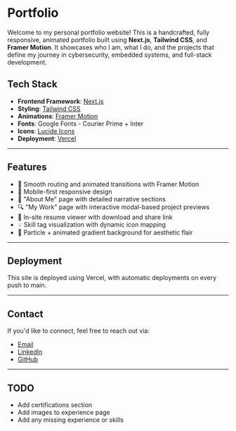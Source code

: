 # Portfolio
Welcome to my personal portfolio website! This is a handcrafted, fully responsive, animated portfolio built using **Next.js**, **Tailwind CSS**, and **Framer Motion**. It showcases who I am, what I do, and the projects that define my journey in cybersecurity, embedded systems, and full-stack development.

## Tech Stack

- **Frontend Framework**: [Next.js](https://nextjs.org/)
- **Styling**: [Tailwind CSS](https://tailwindcss.com/)
- **Animations**: [Framer Motion](https://framer.com/motion/)
- **Fonts**: Google Fonts - Courier Prime + Inter
- **Icons**: [Lucide Icons](https://lucide.dev/)
- **Deployment**: [Vercel](https://vercel.com)

---

## Features

- 🔗 Smooth routing and animated transitions with Framer Motion  
- 📱 Mobile-first responsive design  
- 🧠 "About Me" page with detailed narrative sections  
- 🔍 "My Work" page with interactive modal-based project previews  
- 📄 In-site resume viewer with download and share link  
- 💡 Skill tag visualization with dynamic icon mapping  
- 🌌 Particle + animated gradient background for aesthetic flair  

---

## Deployment
This site is deployed using Vercel, with automatic deployments on every push to main.

---

## Contact
If you'd like to connect, feel free to reach out via:
- [Email](mailto:medhansh2005@gmail.com)
- [LinkedIn](https://linkedin.com/in/medhansh-garg)
- [GitHub](https://github.com/hackoverflow404)

---

## TODO
- Add certifications section
- Add images to experience page
- Add any missing experience or skills
